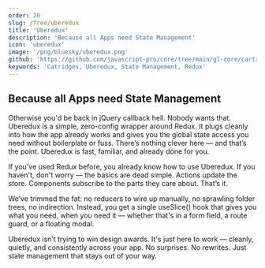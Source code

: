 ```yaml
---
order: 20
slug: /free/uberedux
title: 'Uberedux'
description: 'Because all Apps need State Management'
icon: 'uberedux'
image: '/png/bluesky/uberedux.png'
github: 'https://github.com/javascript-pro/core/tree/main/gl-core/cartridges/Uberedux'
keywords: 'Catridges, Uberedux, State Management, Redux'
---
```


## Because all Apps need State Management

Otherwise you'd be back in jQuery callback hell. Nobody wants that. Uberedux is a simple, zero-config wrapper around Redux. It plugs cleanly into how the app already works and gives you the global state access you need without boilerplate or fuss. There’s nothing clever here — and that’s the point. Uberedux is fast, familiar, and already done for you.

If you've used Redux before, you already know how to use Uberedux. If you haven't, don't worry — the basics are dead simple. Actions update the store. Components subscribe to the parts they care about. That’s it.

We’ve trimmed the fat: no reducers to wire up manually, no sprawling folder trees, no indirection. Instead, you get a single useSlice() hook that gives you what you need, when you need it — whether that's in a form field, a route guard, or a floating modal.

Uberedux isn’t trying to win design awards. It's just here to work — cleanly, quietly, and consistently across your app. No surprises. No rewrites. Just state management that stays out of your way.
